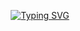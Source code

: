 <p align="center">
  <a href="https://git.io/typing-svg"><img src="https://readme-typing-svg.demolab.com?font=Montserrat&weight=300&size=30&duration=4000&pause=1&color=E122F7&multiline=true&repeat=false&random=false&width=480&height=80&lines=I'm+just+a+kid%2C;but+don't+count+me+out+just+yet." alt="Typing SVG" /></a>
</p>
<p align-"center">
  <a href="https://github.com"><img src="https://https://github-readme-stats.vercel.app/api?username=thebadlorax&theme=radical/>
</p>
